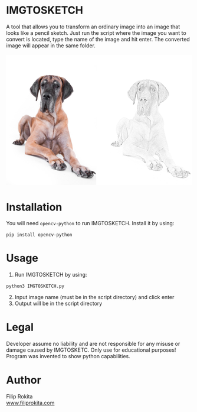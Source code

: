 # IMGTOSKETCH
A tool that allows you to transform an ordinary image into an image that looks like a pencil sketch. Just run the script where the image you want to convert is located, type the name of the image and hit enter. The converted image will appear in the same folder.<br/>
<br/>
<img src="IMGTOSKETCH.png">

# Installation
You will need `opencv-python` to run IMGTOSKETCH. Install it by using:
```
pip install opencv-python
```

# Usage
1. Run IMGTOSKETCH by using:
```
python3 IMGTOSKETCH.py
```
2. Input image name (must be in the script directory) and click enter
3. Output will be in the script directory

# Legal
Developer assume no liability and are not responsible for any misuse or damage caused by IMGTOSKETC. Only use for educational purposes! Program was invented to show python capabilities.

# Author
Filip Rokita<br/>
www.filiprokita.com
